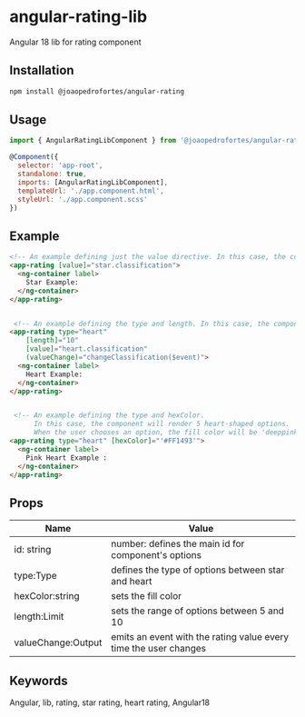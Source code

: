 # angular-rating-lib
Angular 18 lib for rating component 

## Installation
```sh
npm install @joaopedrofortes/angular-rating
```

## Usage
```javascript
import { AngularRatingLibComponent } from '@joaopedrofortes/angular-rating';

@Component({
  selector: 'app-root',
  standalone: true,
  imports: [AngularRatingLibComponent],
  templateUrl: './app.component.html',
  styleUrl: './app.component.scss'
})

```

## Example
```html
<!-- An example defining just the value directive. In this case, the component will render in star format -->
<app-rating [value]="star.classification">
  <ng-container label>
    Star Example:
  </ng-container>
</app-rating>


 <!-- An example defining the type and length. In this case, the component will render 10 options in heart format -->
<app-rating type="heart"
    [length]="10"
    [value]="heart.classification"
    (valueChange)="changeClassification($event)">
  <ng-container label>
    Heart Example:
  </ng-container>
</app-rating>


 <!-- An example defining the type and hexColor.
      In this case, the component will render 5 heart-shaped options.
      When the user chooses an option, the fill color will be 'deeppink'-->
<app-rating type="heart" [hexColor]="'#FF1493'">
  <ng-container label>
    Pink Heart Example :
  </ng-container>
</app-rating>
```

## Props
| Name      | Value         |
| --------- | ------------- |
| id: string       | number: defines the main id for component's options|
| type:Type     | defines the type of options between star and heart        |
| hexColor:string     | sets the fill color        |
| length:Limit     | sets the range of options between 5 and 10         |
| valueChange:Output     | emits an event with the rating value every time the user changes         |


## Keywords
Angular, lib, rating, star rating, heart rating, Angular18
